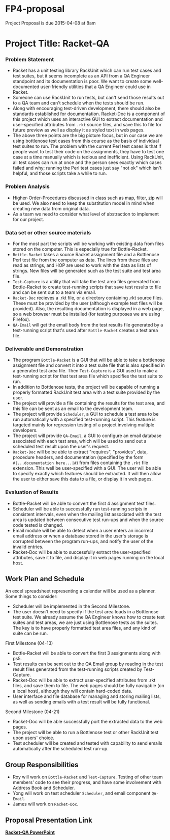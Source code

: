 # FP4-proposal
Project Proposal is due 2015-04-08 at 8am

# Project Title: Racket-QA
### Problem Statement

* Racket has a unit testing library RackUnit which can run test cases and test suites, but it seems incomplete as an API from a QA Engineer standpoint and its documentation is poor. We want to create some well-documented user-friendly utilities that a QA Engineer could use in Racket.
* Someone can use RackUnit to run tests, but can't send those results out to a QA team and can't schedule when the tests should be run.
* Along with encouraging test-driven development, there should also be standards established for documentation. Racket-Doc is a component of this project which uses an interactive GUI to extract documentation and user-specified attributes from `.rkt` source files, and save this to file for future preview as well as display it as styled text in web pages.
* The above three points are the big picture focus, but in our case we are using bottlenose test cases from this course as the basis of individual test suites to run. The problem with the current Perl test cases is that if people want to test their code on the assignments, they have to test one case at a time manually which is tedious and inefficient. Using RackUnit, all test cases can run at once and the person sees exactly which cases failed and why; running the Perl test cases just say "not ok" which isn't helpful, and those scripts take a while to run.

### Problem Analysis

* Higher-Order-Procedures discussed in class such as map, filter, zip will be used. We also need to keep the substitution model in mind when creating new data from original data.
* As a team we need to consider what level of abstraction to implement for our project.

### Data set or other source materials

* For the most part the scripts will be working with existing data from files stored on the computer. This is especially true for Bottle-Racket.
* `Bottle-Racket` takes a source Racket assignment file and a Bottlenose Perl test file from the computer as data. The lines from these files are read as strings, and HOP are used to work with the data as lists of strings. New files will be generated such as the test suite and test area file.
* `Test-Capture` is a utility that will take the test area files generated from Bottle-Racket to create test-running scripts that save test results to file and can be sent out to a team via email.
* `Racket-Doc` recieves a .rkt file, or a directory containing .rkt source files.  These must be provided by the user (although example test files will be provided).  Also, the resulting documentation is displayed in a web page, so a web browser must be installed (for testing purposes we are using Firefox).
* `QA-Email` will get the email body from the test results file generated by a test-running script that's used after `Bottle-Racket` creates a test area file.

### Deliverable and Demonstration

* The program `Bottle-Racket` is a GUI that will be able to take a bottlenose assignment file and convert it into a test suite file that is also specified in a generated test area file. Then `Test-Capture` is a GUI used to make a test-running script for that test area file which specifies the test suite to run.
* In addition to Bottlenose tests, the project will be capable of running a properly formatted RackUnit test area with a test suite provided by the user.
* The project will provide a file containing the results for the test area, and this file can be sent as an email to the development team.
* The project will provide `Scheduler`, a GUI to schedule a test area to be run automatically with a specified test-running script. This feature is targeted mainly for regression testing of a project involving multiple developers.
* The project will provide `QA-Email`, a GUI to configure an email database associated with each test area, which will be used to send out a scheduled test result upon the user's request.
* `Racket-Doc` will be be able to extract "requires", "provides", data, procedure headers, and documentation (specified by the form `#|...documentation here...|#`) from files containing the `.rkt` file extension.  This well be user-specified with a GUI.  The user will be able to specify exactly which features should be extracted.  It will then allow the user to either save this data to a file, or display it in web pages.

### Evaluation of Results

* Bottle-Racket will be able to convert the first 4 assignment test files.
* Scheduler will be able to successfully run test-running scripts in consistent intervals, even when the mailing list associated with the test area is updated between consecutive test run-ups and when the source code tested is changed.
* Email module will be able to detect when a user enters an incorrect email address or when a database stored in the user's storage is corrupted between the program run-ups, and notify the user of the invalid entries.
* Racket-Doc will be able to successfully extract the user-specified attributes, save it to file, and display it in web pages running on the local host.

## Work Plan and Schedule

An excel spreadsheet representing a calendar will be used as a planner. Some things to consider:
* Scheduler will be implemented in the Second Milestone.
* The user doesn't need to specify if the test area loads in a Bottlenose test suite. We already assume the QA Engineer knows how to create test suites and test areas, we are just using Bottlenose tests as the suites. The key is to have properly formatted test area files, and any kind of suite can be run.

First Milestone (04-13)
* Bottle-Racket will be able to convert the first 3 assignments along with ps5.
* Test results can be sent out to the QA Email group by reading in the test result files generated from the test-running scripts created by Test-Capture.
* Racket-Doc will be able to extract user-specified attributes from .rkt files, and save them to file.  The web pages should be fully navigable (on a local host), although they will contain hard-coded data.
* User interface and file database for managing and storing mailing lists, as well as sending emails with a test result will be fully functional.

Second Milestone (04-21)
* Racket-Doc will be able successfully port the extracted data to the web pages.
* The project will be able to run a Bottlenose test or other RackUnit test upon users' choice.
* Test scheduler will be created and tested with capability to send emails automatically after the scheduled test run-up.

## Group Responsibilities

* Roy will work on `Bottle-Racket` and `Test-Capture`. Testing of other team members' code to see their progress, and have some involvement with Address Book and Scheduler.
* Yong will work on test scheduler `Scheduler`, and email component `QA-Email`.
* James will work on `Racket-Doc`.

## Proposal Presentation Link
[**Racket-QA PowerPoint**][powerpoint]

<!-- Links -->
[powerpoint]: https://docs.google.com/presentation/d/1Ff5LjW92cEDqhPJGla6IjBosKEh1DuKNqqaBsNtIqRg/edit?usp=sharing
